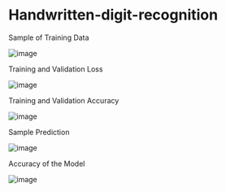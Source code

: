 # Handwritten-digit-recognition

Sample of Training Data

![image](https://user-images.githubusercontent.com/57261484/229273030-f9e9e594-f0d6-4c46-a73a-4ac00da3fc4b.png)

Training and Validation Loss

![image](https://user-images.githubusercontent.com/57261484/229273058-ce75842f-9565-4c07-843f-71b8aa92b013.png)

Training and Validation Accuracy

![image](https://user-images.githubusercontent.com/57261484/229273062-7e692a24-513c-498f-bfaa-426a667cc367.png)

Sample Prediction

![image](https://user-images.githubusercontent.com/57261484/229273343-7e295f3e-c2cb-45c1-a98b-5b885297ce44.png)

Accuracy of the Model

![image](https://user-images.githubusercontent.com/57261484/229273097-c47a260d-89a8-43f0-8138-942ebe499505.png)
